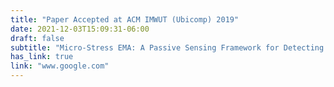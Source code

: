 ```yaml
---
title: "Paper Accepted at ACM IMWUT (Ubicomp) 2019"
date: 2021-12-03T15:09:31-06:00
draft: false
subtitle: "Micro-Stress EMA: A Passive Sensing Framework for Detecting in-the-wild Stress in Pregnant Mothers"
has_link: true
link: "www.google.com"
---
```






